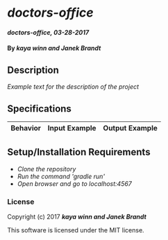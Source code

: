 # _doctors-office_

#### _doctors-office, 03-28-2017_

#### By _**kaya winn and Janek Brandt**_

## Description
_Example text for the description of the project_


## Specifications

| Behavior                   | Input Example     | Output Example    |
| -------------------------- | -----------------:| -----------------:|



## Setup/Installation Requirements

* _Clone the repository_
* _Run the command 'gradle run'_
* _Open browser and go to localhost:4567_


### License

Copyright (c) 2017 **_kaya winn and Janek Brandt_**

This software is licensed under the MIT license.
